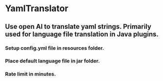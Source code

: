 # YamlTranslator


## Use open AI to translate yaml strings. Primarily used for language file translation in Java plugins.


### Setup config.yml file in resources folder.

### Place default language file in jar folder.

### Rate limit in minutes.